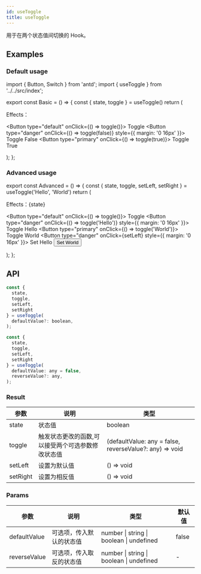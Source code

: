 ```yaml
---
id: useToggle
title: useToggle
---
```


用于在两个状态值间切换的 Hook。

## Examples

### Default usage

import { Button, Switch } from 'antd';
import { useToggle } from '../../src/index';

export const Basic = () => {
    const { state, toggle } = useToggle()
    return (
        <div>
            <p>
                Effects：
                <Switch checked={state} onChange={toggle} />
            </p>
            <p>
                <Button type="default" onClick={() => toggle()}>
                    Toggle
                </Button>
                <Button type="danger" onClick={() => toggle(false)} style={{ margin: '0 16px' }}>
                    Toggle False
                </Button>
                <Button type="primary" onClick={() => toggle(true)}>
                    Toggle True
                </Button>
            </p>
        </div>
    );
};

<Basic />

### Advanced usage

export const Advanced =  () => {
  const { state, toggle, setLeft, setRight } = useToggle('Hello', 'World')
  return (
    <div>
      <p>Effects：{state}</p>
      <p>
        <Button type="default" onClick={() => toggle()}>
          Toggle
        </Button>
        <Button type="danger" onClick={() => toggle('Hello')} style={{ margin: '0 16px' }}>
          Toggle Hello
        </Button>
        <Button type="primary" onClick={() => toggle('World')}>
          Toggle World
        </Button>
        <Button type="danger" onClick={setLeft} style={{ margin: '0 16px' }}>
          Set Hello
        </Button>
        <Button type="primary" onClick={setRight}>
          Set World
        </Button>
      </p>
    </div>
  );
};

<Advanced />

## API

```javascript
const {
  state, 
  toggle,
  setLeft,
  setRight
} = useToggle(
  defaultValue?: boolean,
);

const {
  state, 
  toggle,
  setLeft,
  setRight
} = useToggle(
  defaultValue: any = false,
  reverseValue?: any,
);
```

### Result

| 参数     | 说明                                 | 类型                 |
|----------|--------------------------------------|----------------------|
| state  | 状态值                         | boolean              |
| toggle | 触发状态更改的函数,可以接受两个可选参数修改状态值 | (defaultValue: any = false, reverseValue?: any) => void |
| setLeft | 设置为默认值 | () => void |
| setRight | 设置为相反值 | () => void |

### Params

| 参数    | 说明                                         | 类型                   | 默认值 |
|---------|----------------------------------------------|------------------------|--------|
| defaultValue | 可选项，传入默认的状态值  | number \| string \| boolean \| undefined | false      |
| reverseValue | 可选项，传入取反的状态值  | number \| string \| boolean \| undefined | -      |
